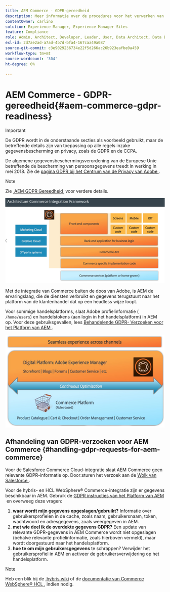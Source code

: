 ```yaml
---
title: AEM Commerce - GDPR-gereedheid
description: Meer informatie over de procedures voor het verwerken van GDPR-aanvragen in AEM Commerce en over het gebruik ervan.
contentOwner: carlino
solution: Experience Manager, Experience Manager Sites
feature: Compliance
role: Admin, Architect, Developer, Leader, User, Data Architect, Data Engineer
exl-id: 2d7ae2ad-a7ad-4b7d-bfa4-167caa49a087
source-git-commit: c3e9029236734e22f5d266ac26b923eafbe0a459
workflow-type: tm+mt
source-wordcount: '304'
ht-degree: 0%

---
```


# AEM Commerce - GDPR-gereedheid{#aem-commerce-gdpr-readiness}

>[!IMPORTANT]
>
>De GDPR wordt in de onderstaande secties als voorbeeld gebruikt, maar de betreffende details zijn van toepassing op alle regels inzake gegevensbescherming en privacy, zoals de GDPR en de CCPA.

De algemene gegevensbeschermingsverordening van de Europese Unie betreffende de bescherming van persoonsgegevens treedt in werking in mei 2018. Zie de [&#x200B; pagina GDPR bij het Centrum van de Privacy van Adobe &#x200B;](https://business.adobe.com/privacy/general-data-protection-regulation.html).

>[!NOTE]
>
>Zie [&#x200B; AEM GDPR Gereedheid &#x200B;](/help/managing/data-protection-and-privacy.md) voor verdere details.

![&#x200B; screen_shot_2018-03-22at111606 &#x200B;](assets/screen_shot_2018-03-22at111606.jpg)

Met de integratie van Commerce buiten de doos van Adobe, is AEM de ervaringslaag, die de diensten verbruikt en gegevens terugstuurt naar het platform van de klantenhandel dat op een headless wijze loopt.

Voor sommige handelsplatforms, slaat Adobe profielinformatie ( `/home/users`) en handelstokens (aan login in het handelsplatform) in AEM op. Voor deze gebruiksgevallen, lees [&#x200B; Behandelende GDPR- Verzoeken voor het Platform van AEM &#x200B;](/help/sites-administering/handling-gdpr-requests-for-aem-platform.md).

![&#x200B; screen_shot_2018-03-22at111621 &#x200B;](assets/screen_shot_2018-03-22at111621.jpg)

## Afhandeling van GDPR-verzoeken voor AEM Commerce {#handling-gdpr-requests-for-aem-commerce}

Voor de Salesforce Commerce Cloud-integratie slaat AEM Commerce geen relevante GDPR-informatie op. Door:sturen het verzoek aan de [&#x200B; Wolk van Salesforce &#x200B;](https://documentation.b2c.commercecloud.salesforce.com/DOC1/index.jsp).

Voor de hybris- en HCL WebSphere® Commerce-integratie zijn er gegevens beschikbaar in AEM. Gebruik de [&#x200B; GDPR instructies van het Platform van AEM &#x200B;](/help/sites-administering/handling-gdpr-requests-for-aem-platform.md) en overweeg deze vragen:

1. **waar wordt mijn gegevens opgeslagen/gebruikt?** Informatie over gebruikersprofielen in de cache, zoals naam, gebruikersnaam, token, wachtwoord en adresgegevens, zoals weergegeven in AEM.
1. **met wie deel ik de overdekte gegevens GDPR?** Een update van relevante GDPR-gegevens in AEM Commerce wordt niet opgeslagen (behalve relevante profielinformatie, zoals hierboven vermeld), maar wordt doorgestuurd naar het handelsplatform.
1. **hoe te om mijn gebruikersgegevens** te schrappen? Verwijder het gebruikersprofiel in AEM en activeer de gebruikersverwijdering op het handelsplatform.

>[!NOTE]
>
>Heb een blik bij de [&#x200B; hybris wiki &#x200B;](https://wiki.hybris.com/) of de [&#x200B; documentatie van Commerce WebSphere® HCL &#x200B;](https://help.hcltechsw.com/commerce/index.html), indien nodig.
